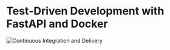 # Test-Driven  Development with FastAPI and Docker

![Continuous Integration and Delivery](https://github.com/ManuLasker/tdd-fastAPI-course/workflows/main.yml/badge.svg?branch=master)